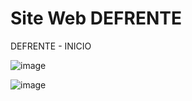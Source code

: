 # Site Web DEFRENTE
DEFRENTE - INICIO

![image](https://github.com/RobMac001/defrente_nav/assets/71483056/dc86ab5f-5723-4ec6-a24b-7e8840070589)


![image](https://github.com/RobMac001/defrente_nav/assets/71483056/de4555db-019f-44ec-b4ab-1e737bf775dc)
